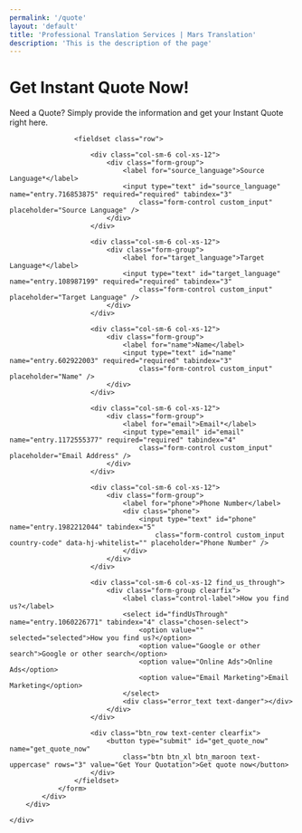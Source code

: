 ```yaml
---
permalink: '/quote'
layout: 'default'
title: 'Professional Translation Services | Mars Translation'
description: 'This is the description of the page'
---
```


<link rel="stylesheet" href="/assets/v3/css/instant-quote-new.css">
<style>
    .labelCountError {
        display: none;
    }
</style>

<!-- CONTENT START -->
<div class="content_web instant_quote_page" style="background-image: url({{ site.data.pages.quote.background_image }});
box-shadow:inset 0 0 0 10000px {{ site.data.pages.quote.color_overlay }}; 
background-position: center bottom; 
background-repeat: no-repeat; 
-moz-background-size: cover;
-o-background-size: cover; 
-webkit-background-size: cover; 
background-size: cover;">
<div class="container less_width">
    <div class="contact_head clearfix text-center">
    <div class="container">
        <div class="instant_quote_form clearfix">
            <div class="banner_text_block text-center">
                <h1 class="heading">Get Instant Quote Now!</h1>
                <p class="text-md">Need a Quote? Simply provide the information and get your Instant Quote right here.</p>
            </div>
            <div class="form_wrap text-left">
                <form name="" action="https://docs.google.com/forms/u/2/d/e/1FAIpQLSeX9H5narvdcHVIdQkhlZ7yTrqEyWMN_D3cnKC8LE94mZuyPQ/formResponse" method="POST"
                class="contact_form" enctype="multipart/form-data"
                target="hidden_iframe" onsubmit="submitted=true;">

                    <fieldset class="row">

                        <div class="col-sm-6 col-xs-12">
                            <div class="form-group">
                                <label for="source_language">Source Language*</label>
                                <input type="text" id="source_language" name="entry.716853875" required="required" tabindex="3"
                                    class="form-control custom_input" placeholder="Source Language" />
                            </div>
                        </div>

                        <div class="col-sm-6 col-xs-12">
                            <div class="form-group">
                                <label for="target_language">Target Language*</label>
                                <input type="text" id="target_language" name="entry.108987199" required="required" tabindex="3"
                                    class="form-control custom_input" placeholder="Target Language" />
                            </div>
                        </div>

                        <div class="col-sm-6 col-xs-12">
                            <div class="form-group">
                                <label for="name">Name</label>
                                <input type="text" id="name" name="entry.602922003" required="required" tabindex="3"
                                    class="form-control custom_input" placeholder="Name" />
                            </div>
                        </div>

                        <div class="col-sm-6 col-xs-12">
                            <div class="form-group">
                                <label for="email">Email*</label>
                                <input type="email" id="email" name="entry.1172555377" required="required" tabindex="4"
                                    class="form-control custom_input" placeholder="Email Address" />
                            </div>
                        </div>

                        <div class="col-sm-6 col-xs-12">
                            <div class="form-group">
                                <label for="phone">Phone Number</label>
                                <div class="phone">
                                    <input type="text" id="phone" name="entry.1982212044" tabindex="5"
                                        class="form-control custom_input country-code" data-hj-whitelist="" placeholder="Phone Number" />
                                </div>
                            </div>
                        </div>

                        <div class="col-sm-6 col-xs-12 find_us_through">
                            <div class="form-group clearfix">
                                <label class="control-label">How you find us?</label>
                                <select id="findUsThrough" name="entry.1060226771" tabindex="4" class="chosen-select">
                                    <option value="" selected="selected">How you find us?</option>
                                    <option value="Google or other search">Google or other search</option>
                                    <option value="Online Ads">Online Ads</option>
                                    <option value="Email Marketing">Email Marketing</option>
                                </select>
                                <div class="error_text text-danger"></div>
                            </div>
                        </div>

                        <div class="btn_row text-center clearfix">
                            <button type="submit" id="get_quote_now" name="get_quote_now"
                                class="btn btn_xl btn_maroon text-uppercase" rows="3" value="Get Your Quotation">Get quote now</button>
                        </div>
                    </fieldset>
                </form>
            </div>
        </div>

    </div>
</div>

<script type="text/javascript">var submitted=false;</script>
<iframe name="hidden_iframe" id="hidden_iframe" style="display:none;" 
onload="if(submitted) {window.location='/thank_you';}"></iframe>